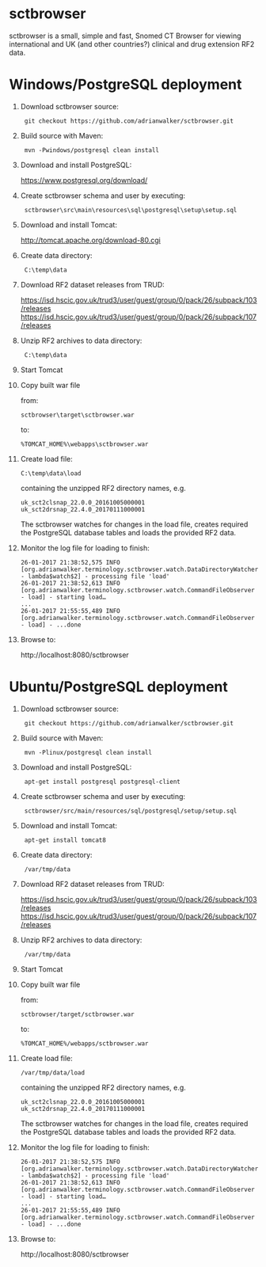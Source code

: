 # sctbrowser

sctbrowser is a small, simple and fast, Snomed CT Browser for viewing international and UK (and other countries?) clinical and drug extension RF2 data.

# Windows/PostgreSQL deployment

1. Download sctbrowser source:

        git checkout https://github.com/adrianwalker/sctbrowser.git

2. Build source with Maven:

        mvn -Pwindows/postgresql clean install

3. Download and install PostgreSQL:

    https://www.postgresql.org/download/

4. Create sctbrowser schema and user by executing:

        sctbrowser\src\main\resources\sql\postgresql\setup\setup.sql

5. Download and install Tomcat:

    http://tomcat.apache.org/download-80.cgi

6. Create data directory:

        C:\temp\data

7. Download RF2 dataset releases from TRUD:

    https://isd.hscic.gov.uk/trud3/user/guest/group/0/pack/26/subpack/103/releases
    https://isd.hscic.gov.uk/trud3/user/guest/group/0/pack/26/subpack/107/releases

8. Unzip RF2 archives to data directory:

        C:\temp\data

9. Start Tomcat

10. Copy built war file

    from:
        
        sctbrowser\target\sctbrowser.war 
    
    to: 
        
        %TOMCAT_HOME%\webapps\sctbrowser.war

11. Create load file:

        C:\temp\data\load

    containing the unzipped RF2 directory names, e.g.

        uk_sct2clsnap_22.0.0_20161005000001
        uk_sct2drsnap_22.4.0_20170111000001

    The sctbrowser watches for changes in the load file, creates required the PostgreSQL database tables and loads the provided RF2 data.

12. Monitor the log file for loading to finish:

        26-01-2017 21:38:52,575 INFO  [org.adrianwalker.terminology.sctbrowser.watch.DataDirectoryWatcher - lambda$watch$2] - processing file 'load'
        26-01-2017 21:38:52,613 INFO  [org.adrianwalker.terminology.sctbrowser.watch.CommandFileObserver - load] - starting load…
        ...
        26-01-2017 21:55:55,489 INFO  [org.adrianwalker.terminology.sctbrowser.watch.CommandFileObserver - load] - ...done

13. Browse to:

    http://localhost:8080/sctbrowser


# Ubuntu/PostgreSQL deployment

1. Download sctbrowser source:

        git checkout https://github.com/adrianwalker/sctbrowser.git

2. Build source with Maven:

        mvn -Plinux/postgresql clean install

3. Download and install PostgreSQL:

        apt-get install postgresql postgresql-client

4. Create sctbrowser schema and user by executing:

        sctbrowser/src/main/resources/sql/postgresql/setup/setup.sql

5. Download and install Tomcat:

        apt-get install tomcat8

6. Create data directory:

        /var/tmp/data

7. Download RF2 dataset releases from TRUD:

    https://isd.hscic.gov.uk/trud3/user/guest/group/0/pack/26/subpack/103/releases
    https://isd.hscic.gov.uk/trud3/user/guest/group/0/pack/26/subpack/107/releases

8. Unzip RF2 archives to data directory:

        /var/tmp/data

9. Start Tomcat

10. Copy built war file

    from:
        
        sctbrowser/target/sctbrowser.war 
    
    to: 
        
        %TOMCAT_HOME%/webapps/sctbrowser.war

11. Create load file:

        /var/tmp/data/load

    containing the unzipped RF2 directory names, e.g.

        uk_sct2clsnap_22.0.0_20161005000001
        uk_sct2drsnap_22.4.0_20170111000001

    The sctbrowser watches for changes in the load file, creates required the PostgreSQL database tables and loads the provided RF2 data.

12. Monitor the log file for loading to finish:

        26-01-2017 21:38:52,575 INFO  [org.adrianwalker.terminology.sctbrowser.watch.DataDirectoryWatcher - lambda$watch$2] - processing file 'load'
        26-01-2017 21:38:52,613 INFO  [org.adrianwalker.terminology.sctbrowser.watch.CommandFileObserver - load] - starting load…
        ...
        26-01-2017 21:55:55,489 INFO  [org.adrianwalker.terminology.sctbrowser.watch.CommandFileObserver - load] - ...done

13. Browse to:

    http://localhost:8080/sctbrowser
